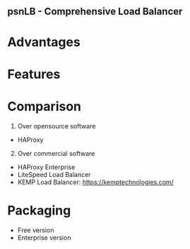 psnLB - Comprehensive Load Balancer
---

# Advantages

# Features

# Comparison
1. Over opensource software
- HAProxy

2. Over commercial software
- HAProxy Enterprise
- LiteSpeed Load Balancer
- KEMP Load Balancer: https://kemptechnologies.com/

# Packaging
- Free version
- Enterprise version
